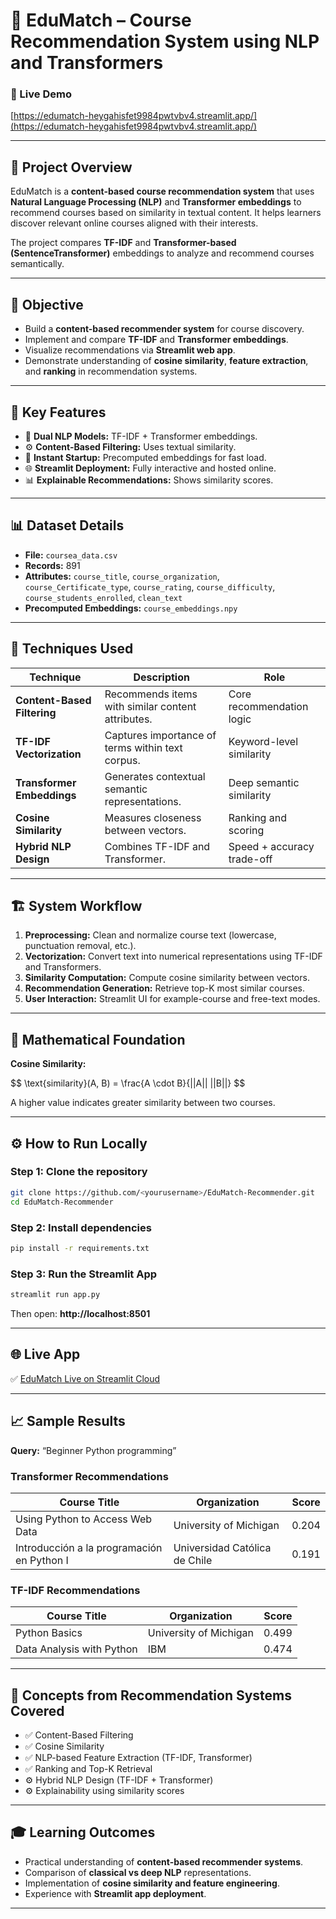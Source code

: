 # 🧠 EduMatch – Course Recommendation System using NLP and Transformers

### 🔗 Live Demo
[https://edumatch-heygahisfet9984pwtvbv4.streamlit.app/](https://edumatch-heygahisfet9984pwtvbv4.streamlit.app/)

---

## 📘 Project Overview
EduMatch is a **content-based course recommendation system** that uses **Natural Language Processing (NLP)** and **Transformer embeddings** to recommend courses based on similarity in textual content. It helps learners discover relevant online courses aligned with their interests.

The project compares **TF-IDF** and **Transformer-based (SentenceTransformer)** embeddings to analyze and recommend courses semantically.

---

## 🎯 Objective
- Build a **content-based recommender system** for course discovery.
- Implement and compare **TF-IDF** and **Transformer embeddings**.
- Visualize recommendations via **Streamlit web app**.
- Demonstrate understanding of **cosine similarity**, **feature extraction**, and **ranking** in recommendation systems.

---

## 🧩 Key Features
- 🧠 **Dual NLP Models:** TF-IDF + Transformer embeddings.
- ⚙️ **Content-Based Filtering:** Uses textual similarity.
- 🚀 **Instant Startup:** Precomputed embeddings for fast load.
- 🌐 **Streamlit Deployment:** Fully interactive and hosted online.
- 📊 **Explainable Recommendations:** Shows similarity scores.

---

## 📊 Dataset Details
- **File:** `coursea_data.csv`
- **Records:** 891
- **Attributes:** `course_title`, `course_organization`, `course_Certificate_type`, `course_rating`, `course_difficulty`, `course_students_enrolled`, `clean_text`
- **Precomputed Embeddings:** `course_embeddings.npy`

---

## 🧠 Techniques Used

| Technique | Description | Role |
|------------|--------------|------|
| **Content-Based Filtering** | Recommends items with similar content attributes. | Core recommendation logic |
| **TF-IDF Vectorization** | Captures importance of terms within text corpus. | Keyword-level similarity |
| **Transformer Embeddings** | Generates contextual semantic representations. | Deep semantic similarity |
| **Cosine Similarity** | Measures closeness between vectors. | Ranking and scoring |
| **Hybrid NLP Design** | Combines TF-IDF and Transformer. | Speed + accuracy trade-off |

---

## 🏗️ System Workflow
1. **Preprocessing:** Clean and normalize course text (lowercase, punctuation removal, etc.).
2. **Vectorization:** Convert text into numerical representations using TF-IDF and Transformers.
3. **Similarity Computation:** Compute cosine similarity between vectors.
4. **Recommendation Generation:** Retrieve top-K most similar courses.
5. **User Interaction:** Streamlit UI for example-course and free-text modes.

---

## 🧮 Mathematical Foundation
**Cosine Similarity:**

\$\$
\text{similarity}(A, B) = \frac{A \cdot B}{||A|| ||B||}
\$\$

A higher value indicates greater similarity between two courses.

---

## ⚙️ How to Run Locally

### Step 1: Clone the repository
```bash
git clone https://github.com/<yourusername>/EduMatch-Recommender.git
cd EduMatch-Recommender
```

### Step 2: Install dependencies
```bash
pip install -r requirements.txt
```

### Step 3: Run the Streamlit App
```bash
streamlit run app.py
```

Then open: **http://localhost:8501**

---

## 🌐 Live App
✅ [EduMatch Live on Streamlit Cloud](https://edumatch-heygahisfet9984pwtvbv4.streamlit.app/)

---

## 📈 Sample Results

**Query:** “Beginner Python programming”

### Transformer Recommendations
| Course Title | Organization | Score |
|---------------|--------------|--------|
| Using Python to Access Web Data | University of Michigan | 0.204 |
| Introducción a la programación en Python I | Universidad Católica de Chile | 0.191 |

### TF-IDF Recommendations
| Course Title | Organization | Score |
|---------------|--------------|--------|
| Python Basics | University of Michigan | 0.499 |
| Data Analysis with Python | IBM | 0.474 |

---

## 🧩 Concepts from Recommendation Systems Covered
- ✅ Content-Based Filtering
- ✅ Cosine Similarity
- ✅ NLP-based Feature Extraction (TF-IDF, Transformer)
- ✅ Ranking and Top-K Retrieval
- ⚙️ Hybrid NLP Design (TF-IDF + Transformer)
- ⚙️ Explainability using similarity scores

---

## 🎓 Learning Outcomes
- Practical understanding of **content-based recommender systems**.
- Comparison of **classical vs deep NLP** representations.
- Implementation of **cosine similarity and feature engineering**.
- Experience with **Streamlit app deployment**.

---
